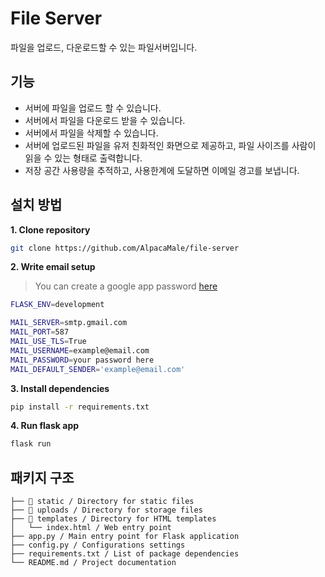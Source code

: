 # File Server

파일을 업로드, 다운로드할 수 있는 파일서버입니다.

## 기능

- 서버에 파일을 업로드 할 수 있습니다.
- 서버에서 파일을 다운로드 받을 수 있습니다.
- 서버에서 파일을 삭제할 수 있습니다.
- 서버에 업로드된 파일을 유저 친화적인 화면으로 제공하고, 파일 사이즈를 사람이 읽을 수 있는 형태로 출력합니다.
- 저장 공간 사용량을 추적하고, 사용한계에 도달하면 이메일 경고를 보냅니다.

## 설치 방법

**1. Clone repository**

```bash
git clone https://github.com/AlpacaMale/file-server
```

**2. Write email setup**

> You can create a google app password [here][1]

```bash
FLASK_ENV=development

MAIL_SERVER=smtp.gmail.com
MAIL_PORT=587
MAIL_USE_TLS=True
MAIL_USERNAME=example@email.com
MAIL_PASSWORD=your password here
MAIL_DEFAULT_SENDER='example@email.com'
```

**3. Install dependencies**

```bash
pip install -r requirements.txt
```

**4. Run flask app**

```bash
flask run
```

## 패키지 구조

```
├── 📁 static / Directory for static files
├── 📁 uploads / Directory for storage files
├── 📁 templates / Directory for HTML templates
│   └── index.html / Web entry point
├── app.py / Main entry point for Flask application
├── config.py / Configurations settings
├── requirements.txt / List of package dependencies
└── README.md / Project documentation
```

[1]: https://myaccount.google.com/apppasswords
